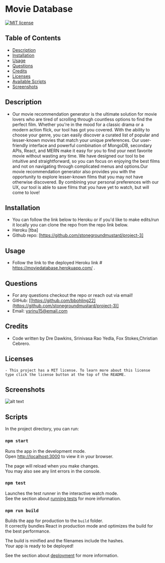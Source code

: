 
# Movie Database

[![MIT license](https://img.shields.io/badge/License-MIT-blue.svg)](https://lbesson.mit-license.org/)

## Table of Contents
* [Description](#description)
* [Installation](#installation)
* [Usage](#usage)
* [Questions](#questions)
* [Credits](#credits)
* [Licenses](#license)
* [Available Scripts](#scripts)
* [Screenshots](#screenshots)

## Description
- Our movie recommendation generator is the ultimate solution for movie lovers who are tired of scrolling through countless options to find the perfect film. Whether you're in the mood for a classic drama or a modern action flick, our tool has got you covered. With the ability to choose your genre, you can easily discover a curated list of popular and lesser-known movies that match your unique preferences. Our user-friendly interface and powerful combination of MongoDB, secondary APIs, React, and MERN make it easy for you to find your next favorite movie without wasting any time. We have designed our tool to be intuitive and straightforward, so you can focus on enjoying the best films and not on navigating through complicated menus and options.Our movie recommendation generator also provides you with the opportunity to explore lesser-known films that you may not have otherwise discovered. By combining your personal preferences with our UX, our tool is able to save films that you have yet to watch, but will come to love!

## Installation
- You can follow the link below to Heroku or if you'd like to make edits/run it locally you can clone the repo from the repo link below.
- Heroku [tba]
- Github repo: [https://github.com/stonegroundmustard/project-3]

## Usage
- Follow the link to the deployed Heroku link # https://moviedatabase.herokuapp.com/ . 

## Questions
- For any questions checkout the repo or reach out via email!  
- GitHub: [[https://github.com/bbohling22](https://github.com/stonegroundmustard/project-3)]
- Email: ysrinu15@email.com

## Credits
- Code written by Dre Dawkins, Srinivasa Rao Yedla, Fox Stokes,Christian Cebrero.

## Licenses
    - This project has a MIT license. To learn more about this license type click the license button at the top of the README.

## Screenshots
![alt text](tba)

## Scripts

In the project directory, you can run:

### `npm start`

Runs the app in the development mode.\
Open [http://localhost:3000](http://localhost:3000) to view it in your browser.

The page will reload when you make changes.\
You may also see any lint errors in the console.

### `npm test`

Launches the test runner in the interactive watch mode.\
See the section about [running tests](https://facebook.github.io/create-react-app/docs/running-tests) for more information.

### `npm run build`

Builds the app for production to the `build` folder.\
It correctly bundles React in production mode and optimizes the build for the best performance.

The build is minified and the filenames include the hashes.\
Your app is ready to be deployed!

See the section about [deployment](https://facebook.github.io/create-react-app/docs/deployment) for more information.
